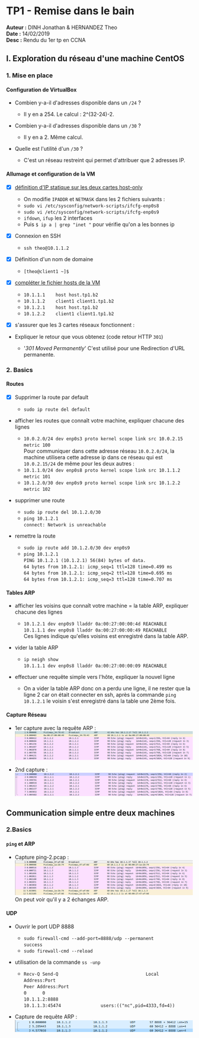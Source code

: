 # TP1 - Remise dans le bain

**Auteur :** DINH Jonathan & HERNANDEZ Theo <br />
**Date :** 14/02/2019 <br />
**Desc :** Rendu du 1er tp en CCNA

## I. Exploration du réseau d'une machine CentOS
### 1. Mise en place
#### Configuration de VirtualBox

- Combien y-a-il d'adresses disponible dans un `/24` ?

	- Il y en a 254. Le calcul : 2^(32-24)-2.
	
- Combien y-a-il d'adresses disponible dans un `/30` ?

	- Il y en a 2. Même calcul.
	
- Quelle est l'utilité d'un `/30` ?

	- C'est un réseau restreint qui permet d'attribuer que 2 adresses IP. 
	
#### Allumage et configuration de la VM

 - [x] [définition d'IP statique sur les deux cartes host-only](https://github.com/It4lik/B2-Reseau-2018/blob/master/cours/procedures.md#d%C3%A9finir-une-ip-statique)
 
	- On modifie `IPADDR` et `NETMASK` dans les 2 fichiers suivants :
	- `sudo vi /etc/sysconfig/network-scripts/ifcfg-enp0s8`
	- `sudo vi /etc/sysconfig/network-scripts/ifcfg-enp0s9`
	- `ifdown`, `ifup` les 2 interfaces
	- Puis `$ ip a | grep "inet "` pour vérifie qu'on a les bonnes ip
	
 - [x] Connexion en SSH
 
	 - `ssh theo@10.1.1.2`
	 
 - [x] Définition d'un nom de domaine
 
	 - `[theo@client1 ~]$`
	 
 - [x] [compléter le fichier hosts de la VM](https://github.com/It4lik/B2-Reseau-2018/blob/master/cours/procedures.md#editer-le-fichier-hosts)
 
	- `10.1.1.1    host host.tp1.b2`
	- `10.1.1.2    client1 client1.tp1.b2`
	- `10.1.2.1    host host.tp1.b2`
	- `10.1.2.2    client1 client1.tp1.b2`
	
 - [x] s'assurer que les 3 cartes réseaux fonctionnent :
 
- Expliquer le retour que vous obtenez (code retour HTTP `301`)

	- '_301 Moved Permanently_' C'est utilisé pour une Redirection d'URL permanente.
	
### 2. Basics
#### Routes

 - [x]  Supprimer la route par default
 
	 - `sudo ip route del default`
	 
- afficher les routes que connaît votre machine, expliquer chacune des lignes 

	- `10.0.2.0/24 dev enp0s3 proto kernel scope link src 10.0.2.15 metric 100`<br />
	Pour communiquer dans cette adresse réseau `10.0.2.0/24`, la machine utilisera cette adresse ip dans ce réseau qui est `10.0.2.15/24` de même pour les deux autres :
	- `10.1.1.0/24 dev enp0s8 proto kernel scope link src 10.1.1.2 metric 101`
	- `10.1.2.0/30 dev enp0s9 proto kernel scope link src 10.1.2.2 metric 102`
	
-  supprimer une route

	-  `sudo ip route del 10.1.2.0/30`
	- `ping 10.1.2.1`<br />
	`connect: Network is unreachable`
	
- remettre la route 

	- `sudo ip route add 10.1.2.0/30 dev enp0s9`
	- `ping 10.1.2.1`<br />
	`PING 10.1.2.1 (10.1.2.1) 56(84) bytes of data.`<br />
	`64 bytes from 10.1.2.1: icmp_seq=1 ttl=128 time=0.499 ms`<br />
	`64 bytes from 10.1.2.1: icmp_seq=2 ttl=128 time=0.695 ms`<br />
	`64 bytes from 10.1.2.1: icmp_seq=3 ttl=128 time=0.707 ms`
	
#### Tables ARP

- afficher les voisins que connaît votre machine = la table ARP, expliquer chacune des lignes

	- `10.1.2.1 dev enp0s9 lladdr 0a:00:27:00:00:4d REACHABLE`<br />
    	`10.1.1.1 dev enp0s8 lladdr 0a:00:27:00:00:49 REACHABLE` <br />
    	Ces lignes indique qu'elles voisins est enregistré dans la table ARP.
	
- vider la table ARP

	- `ip neigh show`<br />
	`10.1.1.1 dev enp0s8 lladdr 0a:00:27:00:00:09 REACHABLE`

- effectuer une requête simple vers l'hôte, expliquer la nouvel ligne

	- On a vider la table ARP donc on a perdu une ligne, il ne rester que la ligne 2 car on était connecter en ssh, après la commande `ping 10.1.2.1` le voisin s'est enregistré dans la table une 2ème fois.
	
#### Capture Réseau

- 1er capture avec la requête ARP :
![Screenshot_1](https://github.com/KyoshinSan/B2-CCNA/blob/master/tp/1/Screenshot_1.png?raw=true)

- 2nd capture :
![Screenshot_2](https://github.com/KyoshinSan/B2-CCNA/blob/master/tp/1/Screenshot_2.png?raw=true)

## Communication simple entre deux machines

### 2.Basics

#### `ping` et ARP

- Capture ping-2.pcap :
![Screenshot_3](https://github.com/KyoshinSan/B2-CCNA/blob/master/tp/1/Screenshot_3.png?raw=true)
On peut voir qu'il y a 2 échanges ARP.

#### UDP

- Ouvrir le port UDP 8888
	- `sudo firewall-cmd --add-port=8888/udp --permanent`<br />
	`success`
	- `sudo firewall-cmd --reload`

- utilisation de la commande `ss -unp`
	- `Recv-Q Send-Q                                 Local Address:Port                                                Peer Address:Port`<br />
	`0      0                                           10.1.1.2:8888                                                    10.1.1.3:45474               users:(("nc",pid=4333,fd=4))`

- Capture de requête ARP :
![Screenshot_4](https://github.com/KyoshinSan/B2-CCNA/blob/master/tp/1/Screenshot_4.png?raw=true)
